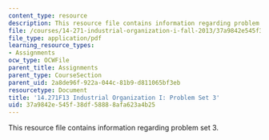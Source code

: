 ```yaml
---
content_type: resource
description: This resource file contains information regarding problem set 3.
file: /courses/14-271-industrial-organization-i-fall-2013/37a9842e545f38df58888afa623a4b25_MIT14_271F13_probset3.pdf
file_type: application/pdf
learning_resource_types:
- Assignments
ocw_type: OCWFile
parent_title: Assignments
parent_type: CourseSection
parent_uid: 2a8de96f-922a-044c-81b9-d811065bf3eb
resourcetype: Document
title: '14.271F13 Industrial Organization I: Problem Set 3'
uid: 37a9842e-545f-38df-5888-8afa623a4b25
---
```

This resource file contains information regarding problem set 3.

